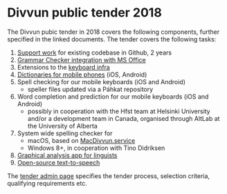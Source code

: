 # Divvun public tender 2018

The Divvun pubic tender in 2018 covers the following components, further
specified in the linked documents. The tender covers the following tasks:

1. [Support work](SupportWork.md) for existing codebase in Github, 2 years
1. [Grammar Checker integration with MS Office](GrammarChecker.md)
1. Extensions to the [keyboard infra](CLDRSupport.md)
1. [Dictionaries for mobile phones](MobileDictionaries.md) (iOS, Android)
1. Spell checking for our mobile keyboards (iOS and Android)
    * speller files updated via a Páhkat repository
1. Word completion and prediction for our mobile keyboards (iOS and Android)
    * possibly in cooperation with the Hfst team at Helsinki University and/or a
      development team in Canada, organised through AltLab at the University of
      Alberta
1. System wide spelling checker for
    * macOS, based on [MacDivvun.service](https://github.com/divvun/macdivvun-service)
    * Windows 8+, in cooperation with Tino Didriksen
1. [Graphical analysis app for linguists](GUITextAnalyser.md)
1. [Open-source text-to-speech](OpenSourceTSS.md)

The [tender admin page](TenderAdmin.md) specifies the tender process, selection
criteria, qualifying requirements etc.
